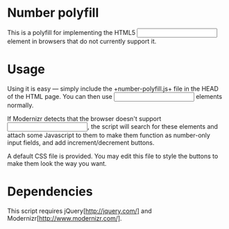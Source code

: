 Number polyfill
================

This is a polyfill for implementing the HTML5 <tt><input type="number"></tt> element in browsers that do not currently support it.

Usage
===============

Using it is easy — simply include the +number-polyfill.js+ file in the HEAD of the HTML page. You can then use <tt><input type="number"></tt> elements normally.

If Modernizr detects that the browser doesn't support <tt><input type="number"></tt>, the script will search for these elements and attach some Javascript to them to make them function as number-only input fields, and add increment/decrement buttons.

A default CSS file is provided. You may edit this file to style the buttons to make them look the way you want.

Dependencies
==============

This script requires jQuery[http://jquery.com/] and Modernizr[http://www.modernizr.com/].
